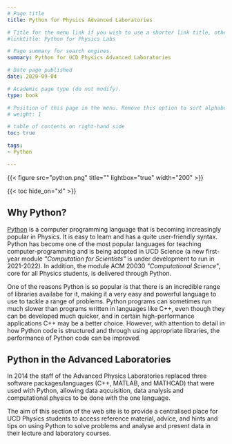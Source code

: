 ```yaml
---
# Page title
title: Python for Physics Advanced Laboratories

# Title for the menu link if you wish to use a shorter link title, otherwise remove this option.
#linktitle: Python for Physics Labs

# Page summary for search engines.
summary: Python for UCD Physics Advanced Laboratories

# Date page published
date: 2020-09-04

# Academic page type (do not modify).
type: book

# Position of this page in the menu. Remove this option to sort alphabetically.
# weight: 1

# table of contents on right-hand side
toc: true

tags:
- Python

---
```



{{< figure src="python.png" title="" lightbox="true" width="200" >}}

{{< toc hide_on="xl" >}}



## Why Python?
[Python](https://www.python.org) is a computer programming language that is becoming increasingly popular
in Physics. It is easy to learn and has a quite user-friendly syntax. Python has become one of the
most popular languages for teaching computer-programming and is being adopted in UCD Science
(a new first-year module *"Computation for Scientists"* is under development to run in 2021-2022).
In addition, the module ACM 20030 *"Computational Science*", core for all Physics students, is delivered through Python.


One of the reasons Python is so popular is that there is 
an incredible range of libraries availabe for it, making it a very easy and powerful language to use
to tackle a range of problems. Python programs can sometimes run much slower than programs written in
languages like C++, even though they can be developed much quicker, and in certain high-performance
applications C++ may be a better choice. However, with attention to detail in how Python code is structured
and through using appropriate libraries, the performance of Python code can be improved.


## Python in the Advanced Laboratories
In 2014 the staff of the Advanced Physics Laboratories replaced three software packages/languages
(C++, MATLAB, and MATHCAD) that were used with Python, allowing data aqcuisition, data analysis and computational
physics to be done with the one language. 

The aim of this section of the web site is to provide a centralised place for UCD Physics students to access
reference material, advice, and hints and tips on using Python to solve problems and analyse and present
data in their lecture and laboratory courses.

